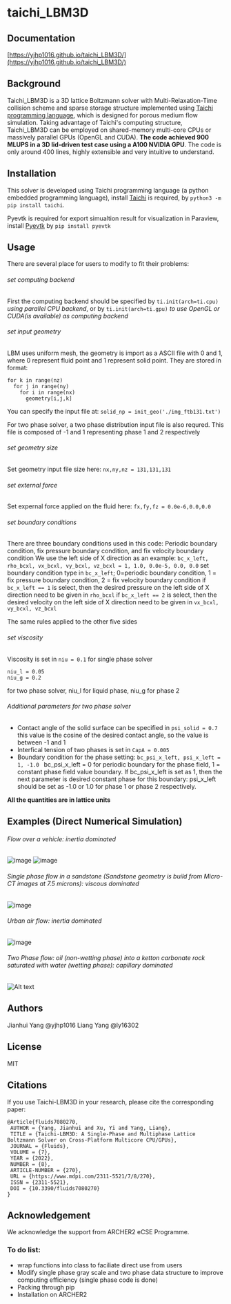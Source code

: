 # taichi_LBM3D
## Documentation 
[https://yjhp1016.github.io/taichi_LBM3D/](https://yjhp1016.github.io/taichi_LBM3D/)
## Background
Taichi_LBM3D is a 3D lattice Boltzmann solver with Multi-Relaxation-Time collision scheme and sparse storage structure implemented using [Taichi programming language](https://github.com/taichi-dev/taichi), which is designed for porous medium flow simulation. Taking advantage of Taichi's computing structure, Taichi_LBM3D can be employed on shared-memory multi-core CPUs or massively parallel GPUs (OpenGL and CUDA). **The code achieved 900 MLUPS in a 3D lid-driven test case using a A100 NVIDIA GPU**. The code is only around 400 lines, highly extensible and very intuitive to understand.

## Installation
This solver is developed using Taichi programming language (a python embedded programming language), install [Taichi](https://github.com/taichi-dev/taichi) is required, by `python3 -m pip install taichi`.  

Pyevtk is required for export simualtion result for visualization in Paraview, install [Pyevtk](https://pypi.org/project/pyevtk/) by `pip install pyevtk`

## Usage
There are several place for users to modify to fit their problems:
###### set computing backend
First the computing backend should be specified by `ti.init(arch=ti.cpu)` *using parallel CPU backend*, or by `ti.init(arch=ti.gpu)` *to use OpenGL or CUDA(is available) as computing backend*
###### set input geometry
LBM uses uniform mesh, the geometry is import as a ASCII file with 0 and 1, where 0 represent fluid point and 1 represent solid point. They are stored in format:
```
for k in range(nz)
  for j in range(ny)
    for i in range(nx)
      geometry[i,j,k]
```
You can specify the input file at:
`solid_np = init_geo('./img_ftb131.txt')`

For two phase solver, a two phase distribution input file is also requred. This file is composed of -1 and 1 representing phase 1 and 2 respectively

###### set geometry size
Set geometry input file size here: `nx,ny,nz = 131,131,131`

###### set external force
Set expernal force applied on the fluid here: `fx,fy,fz = 0.0e-6,0.0,0.0`

###### set boundary conditions
There are three boundary conditions used in this code: Periodic boundary condition, fix pressure boundary condition, and fix velocity boundary condition
We use the left side of X direction as an example: `bc_x_left, rho_bcxl, vx_bcxl, vy_bcxl, vz_bcxl = 1, 1.0, 0.0e-5, 0.0, 0.0`
set boundary condition type in `bc_x_left`; 0=periodic boundary condition, 1 = fix pressure boundary condition, 2 = fix velocity boundary condition
if `bc_x_left == 1` is select, then the desired pressure on the left side of X direction need to be given in `rho_bcxl`
if `bc_x_left == 2` is select, then the desired velocity on the left side of X direction need to be given in `vx_bcxl, vy_bcxl, vz_bcxl`

The same rules applied to the other five sides

###### set viscosity
Viscosity is set in `niu = 0.1` for single phase solver
```
niu_l = 0.05
niu_g = 0.2
```
for two phase solver, niu_l for liquid phase, niu_g for phase 2

###### Additional parameters for two phase solver
- Contact angle of the solid surface can be specified in `psi_solid = 0.7` this value is the cosine of the desired contact angle, so the value is between -1 and 1
- Interfical tension of two phases is set in `CapA = 0.005`
- Boundary condition for the phase setting: `bc_psi_x_left, psi_x_left = 1, -1.0 ` bc_psi_x_left = 0 for periodic boundary for the phase field, 1 = constant phase field value boundary. If bc_psi_x_left is set as 1, then the next parameter is desired constant phase for this boundary: psi_x_left should be set as -1.0 or 1.0 for phase 1 or phase 2 respectively. 


**All the quantities are in lattice units**



## Examples (Direct Numerical Simulation)

###### Flow over a vehicle: inertia dominated
![image](https://github.com/yjhp1016/taichi_LBM3D/blob/main/img/car1.png)
![image](https://github.com/yjhp1016/taichi_LBM3D/blob/main/img/car2.png)

###### Single phase flow in a sandstone (Sandstone geometry is build from Micro-CT images at 7.5 microns): viscous dominated
![image](https://github.com/yjhp1016/taichi_LBM3D/blob/main/img/ftb1.png)

###### Urban air flow: inertia dominated
![image](https://github.com/yjhp1016/taichi_LBM3D/blob/main/img/city1.png)

###### Two Phase flow: oil (non-wetting phase) into a ketton carbonate rock saturated with water (wetting phase): capillary dominated
![Alt text](https://github.com/yjhp1016/taichi_LBM3D/blob/main/img/ket_drain.gif)

## Authors
Jianhui Yang @yjhp1016
Liang Yang @ly16302

## License 
MIT

## Citations
If you use Taichi-LBM3D in your research, please cite the corresponding paper:

    @Article{fluids7080270,
     AUTHOR = {Yang, Jianhui and Xu, Yi and Yang, Liang},
     TITLE = {Taichi-LBM3D: A Single-Phase and Multiphase Lattice Boltzmann Solver on Cross-Platform Multicore CPU/GPUs},
     JOURNAL = {Fluids},
     VOLUME = {7},
     YEAR = {2022},
     NUMBER = {8},
     ARTICLE-NUMBER = {270},
     URL = {https://www.mdpi.com/2311-5521/7/8/270},
     ISSN = {2311-5521},
     DOI = {10.3390/fluids7080270}
    }
    
## Acknowledgement
We acknowledge the support from ARCHER2 eCSE Programme.
### To do list:
- wrap functions into class to faciliate direct use from users
- Modify single phase gray scale and two phase data structure to improve computing efficiency (single phase code is done)
- Packing through pip
- Installation on ARCHER2
